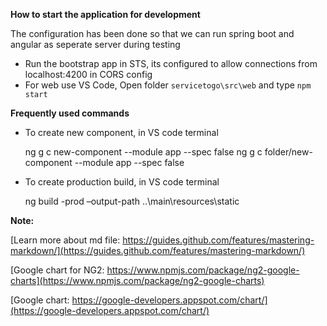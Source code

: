 **How to start the application for development**

The configuration has been done so that we can run spring boot and angular as seperate server during testing
* Run the bootstrap app in STS, its configured to allow connections from localhost:4200 in CORS config
* For web use VS Code, Open folder `servicetogo\src\web` and type `npm start`

**Frequently used commands**
* To create new component, in VS code terminal

    ng g c new-component --module app --spec false
    ng g c folder/new-component --module app --spec false
    
* To create production build, in VS code terminal

    ng build -prod –output-path ..\main\resources\static

**Note:**

[Learn more about md file: https://guides.github.com/features/mastering-markdown/](https://guides.github.com/features/mastering-markdown/)

[Google chart for NG2: https://www.npmjs.com/package/ng2-google-charts](https://www.npmjs.com/package/ng2-google-charts)

[Google chart: https://google-developers.appspot.com/chart/](https://google-developers.appspot.com/chart/)
